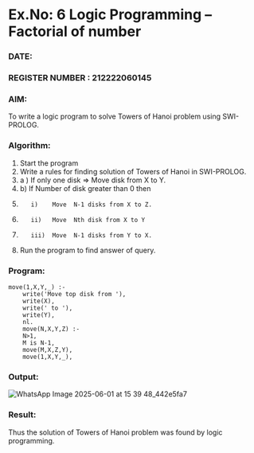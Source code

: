 # Ex.No: 6   Logic Programming – Factorial of number   
### DATE:                                                                            
### REGISTER NUMBER : 212222060145
### AIM: 
To  write  a logic program  to solve Towers of Hanoi problem  using SWI-PROLOG. 
### Algorithm:
1. Start the program
2.  Write a rules for finding solution of Towers of Hanoi in SWI-PROLOG.
3.  a )	If only one disk  => Move disk from X to Y.
4.  b)	If Number of disk greater than 0 then
5.        i)	Move  N-1 disks from X to Z.
6.        ii)	Move  Nth disk from X to Y
7.        iii)	Move  N-1 disks from Y to X.
8. Run the program  to find answer of  query.

### Program:
```
move(1,X,Y,_) :-  
    write('Move top disk from '), 
    write(X), 
    write(' to '), 
    write(Y), 
    nl. 
    move(N,X,Y,Z) :- 
    N>1, 
    M is N-1, 
    move(M,X,Z,Y), 
    move(1,X,Y,_),

```
### Output:
![WhatsApp Image 2025-06-01 at 15 39 48_442e5fa7](https://github.com/user-attachments/assets/b473689d-7d07-4801-8d86-bf6c4a170a3e)

### Result:
Thus the solution of Towers of Hanoi problem was found by logic programming.
